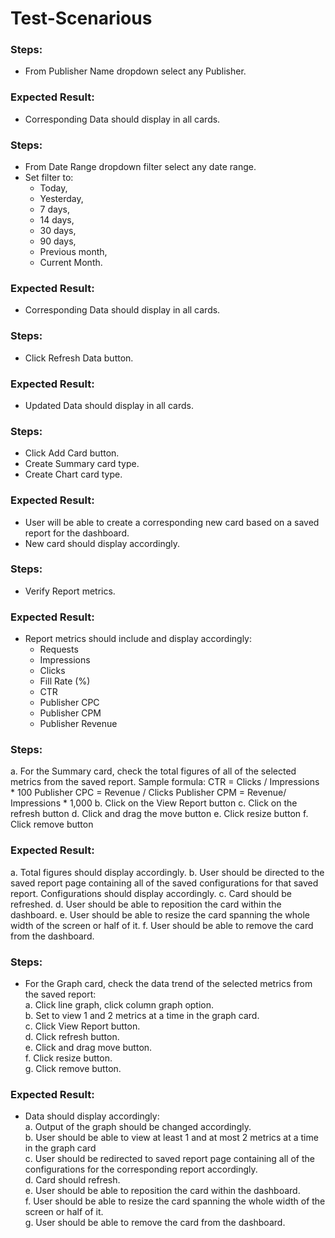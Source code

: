 # Test-Scenarious

### Steps:
- From Publisher Name dropdown select any Publisher.
### Expected Result:
- Corresponding Data should display in all cards.

### Steps: 
- From Date Range dropdown filter select any date range. 
- Set filter to: 
    - Today, 
    - Yesterday, 
    - 7 days, 
    - 14 days, 
    - 30 days, 
    - 90 days, 
    - Previous month, 
    - Current Month.
### Expected Result:
- Corresponding Data should display in all cards. 

### Steps: 
- Click Refresh Data button.
### Expected Result: 
- Updated Data should display in all cards.

### Steps: 
- Click Add Card button. 
- Create  Summary card type. 
- Create Chart card type.
### Expected Result: 
- User will be able to create a corresponding new card based on a saved report for the dashboard. 
- New card should display accordingly.

### Steps:
- Verify Report metrics. 
### Expected Result: 
- Report metrics should include and display accordingly:
    - Requests
    - Impressions 
    - Clicks 
    - Fill Rate (%) 
    - CTR 
    - Publisher CPC 
    - Publisher CPM 
    - Publisher Revenue

### Steps:
a. For the Summary card, check the total figures of all of the selected metrics from the saved report. 
Sample formula: 
CTR = Clicks / Impressions * 100 
Publisher CPC = Revenue / Clicks 
Publisher CPM = Revenue/ Impressions * 1,000
b. Click on the View Report button
c. Click on the refresh button
d. Click and drag the move button
e. Click resize button
f. Click remove button
### Expected Result: 
a. Total figures should display accordingly.
b. User should be directed to the saved report page containing all of the saved configurations for that saved report. Configurations should display accordingly.
c. Card should be refreshed.
d. User should  be able to reposition the card within the dashboard. 
e. User should be able to resize the card spanning the whole width of the screen or half of it. 
f.  User should be able to remove the card from the dashboard. 

### Steps:
- For the Graph card, check the data trend of the selected metrics from the saved 
report:   
	a. Click line graph, click column graph option.   
    b. Set to view 1 and 2 metrics at a time in the graph card.  
    c. Click View Report button.  
    d. Click refresh button.  
    e. Click and drag move button.  
    f. Click resize button.  
    g. Click remove button.  
### Expected Result: 
- Data should display accordingly:  
	a. Output of the graph should be changed accordingly.  
	b. User should be able to view at least 1 and at most 2 metrics at a time in the graph card   	
    c. User should be redirected to saved report page containing all of the configurations for the corresponding report accordingly.   
	d. Card should refresh.  
	e. User should be able to reposition the card within the dashboard.   
	f. User should be able to resize the card spanning the whole width of the screen or half of it.   
	g. User should be able to remove the card from the dashboard.   

